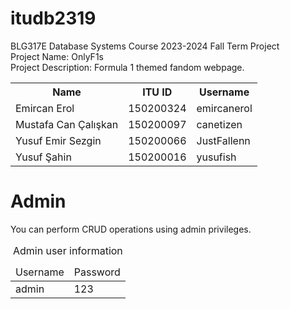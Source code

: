 # itudb2319
BLG317E Database Systems Course 2023-2024 Fall Term Project</br>
Project Name: OnlyF1s </br>
Project Description: Formula 1 themed fandom webpage.
<table>
<tr><th>Name</th><th>ITU ID</th><th>Username</th><tr>
<tr>
<td>Emircan Erol</td><td>150200324</td><td>emircanerol</td></tr>
<tr>
<td>Mustafa Can Çalışkan</td> <td>150200097</td> <td>canetizen</td></tr>
<tr>
<td>Yusuf Emir Sezgin</td><td>150200066</td><td>JustFallenn</td></tr>
<tr><td>Yusuf Şahin</td> <td>150200016</td><td>yusufish</td></tr>
</table>

<div>
  <h1>Admin</h1>
  <p>You can perform CRUD operations using admin privileges.</p>
  <table>
    <caption>Admin user information</caption>
    <thead>
      <tr>
        <td>
          Username
        </td>
        <td>
          Password
        </td>
      </tr>
    </thead>
    <tbody>
      <tr>
        <td>admin</td>
        <td>123</td>
      </tr>
    </tbody>
  </table>
</div>
